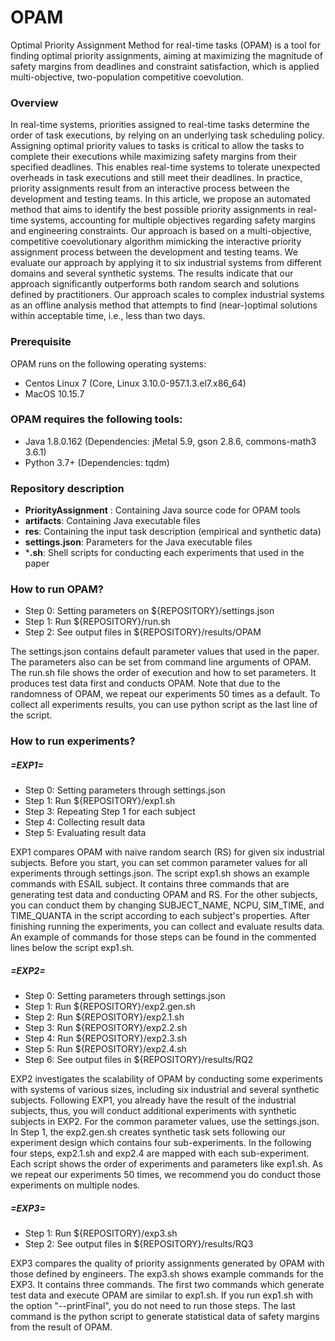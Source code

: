 # OPAM

Optimal Priority Assignment Method for real-time tasks (OPAM) is a tool for finding optimal priority assignments, aiming at maximizing the magnitude of safety margins from deadlines and constraint satisfaction, which is applied multi-objective, two-population competitive coevolution. 


### Overview
In real-time systems, priorities assigned to real-time tasks determine the order of task executions, by relying on an underlying task scheduling policy. Assigning optimal priority values to tasks is critical to allow the tasks to complete their executions while maximizing safety margins from their specified deadlines. This enables real-time systems to tolerate unexpected overheads in task executions and still meet their deadlines. In practice, priority assignments result from an interactive process between the development and testing teams. In this article, we propose an automated method that aims to identify the best possible priority assignments in real-time systems, accounting for multiple objectives regarding safety margins and engineering constraints. Our approach is based on a multi-objective, competitive coevolutionary algorithm mimicking the interactive priority assignment process between the development and testing teams. We evaluate our approach by applying it to six industrial systems from different domains and several synthetic systems. The results indicate that our approach significantly outperforms both random search and solutions defined by practitioners. Our approach scales to complex industrial systems as an offline analysis method that attempts to find (near-)optimal solutions within acceptable time, i.e., less than two days.


### Prerequisite
OPAM runs on the following operating systems:
- Centos Linux 7 (Core, Linux 3.10.0-957.1.3.el7.x86_64)
- MacOS 10.15.7


### OPAM requires the following tools:
- Java 1.8.0.162  (Dependencies: jMetal 5.9, gson 2.8.6, commons-math3 3.6.1)
- Python 3.7+     (Dependencies: tqdm)


### Repository description
* **PriorityAssignment** : Containing Java source code for OPAM tools
* **artifacts**: Containing Java executable files
* **res**: Containing the input task description (empirical and synthetic data)
* **settings.json**: Parameters for the Java executable files
* ***.sh**: Shell scripts for conducting each experiments that used in the paper 


### How to run OPAM?
* Step 0: Setting parameters on ${REPOSITORY}/settings.json
* Step 1: Run ${REPOSITORY}/run.sh
* Step 2: See output files in ${REPOSITORY}/results/OPAM

The settings.json contains default parameter values that used in the paper. The parameters also can be set from command line arguments of OPAM. The run.sh file shows the order of execution and how to set parameters. It produces test data first and conducts OPAM. Note that due to the randomness of OPAM, we repeat our experiments 50 times as a default. To collect all experiments results, you can use python script as the last line of the script.


### How to run experiments?

##### =EXP1=
* Step 0: Setting parameters through settings.json
* Step 1: Run ${REPOSITORY}/exp1.sh
* Step 3: Repeating Step 1 for each subject
* Step 4: Collecting result data 
* Step 5: Evaluating result data 

EXP1 compares OPAM with naive random search (RS) for given six industrial subjects. Before you start, you can set common parameter values for all experiments through settings.json. The script exp1.sh shows an example commands with ESAIL subject. It contains three commands that are generating test data and conducting OPAM and RS. For the other subjects, you can conduct them by changing SUBJECT_NAME, NCPU, SIM_TIME, and TIME_QUANTA in the script according to each subject's properties. After finishing running the experiments, you can collect and evaluate results data. An example of commands for those steps can be found in the commented lines below the script exp1.sh. 


##### =EXP2=
* Step 0: Setting parameters through settings.json
* Step 1: Run ${REPOSITORY}/exp2.gen.sh
* Step 2: Run ${REPOSITORY}/exp2.1.sh
* Step 3: Run ${REPOSITORY}/exp2.2.sh
* Step 4: Run ${REPOSITORY}/exp2.3.sh
* Step 5: Run ${REPOSITORY}/exp2.4.sh
* Step 6: See output files in ${REPOSITORY}/results/RQ2

EXP2 investigates the scalability of OPAM by conducting some experiments with systems of various sizes, including six industrial and several synthetic subjects. Following EXP1, you already have the result of the industrial subjects, thus, you will conduct additional experiments with synthetic subjects in EXP2. For the common parameter values, use the settings.json. In Step 1, the exp2.gen.sh creates synthetic task sets following our experiment design which contains four sub-experiments. In the following four steps, exp2.1.sh and exp2.4 are mapped with each sub-experiment. Each script shows the order of experiments and parameters like exp1.sh. As we repeat our experiments 50 times, we recommend you do conduct those experiments on multiple nodes. 


##### =EXP3=
* Step 1: Run ${REPOSITORY}/exp3.sh
* Step 2: See output files in ${REPOSITORY}/results/RQ3

EXP3 compares the quality of priority assignments generated by OPAM with those defined by engineers. The exp3.sh shows example commands for the EXP3. It contains three commands. The first two commands which generate test data and execute OPAM are similar to exp1.sh. If you run exp1.sh with the option "--printFinal", you do not need to run those steps. The last command is the python script to generate statistical data of safety margins from the result of OPAM. 
